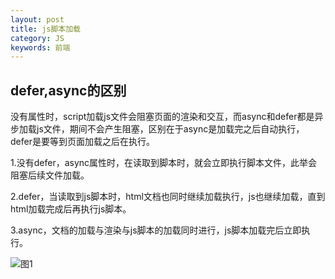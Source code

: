 ```yaml
---
layout: post
title: js脚本加载
category: JS
keywords: 前端
---
```


## defer,async的区别

没有属性时，script加载js文件会阻塞页面的渲染和交互，而async和defer都是异步加载js文件，期间不会产生阻塞，区别在于async是加载完之后自动执行，defer是要等到页面加载之后在执行。


1.没有defer，async属性时，在读取到脚本时，就会立即执行脚本文件，此举会阻塞后续文件加载。

2.defer，当读取到js脚本时，html文档也同时继续加载执行，js也继续加载，直到html加载完成后再执行js脚本。

3.async，文档的加载与渲染与js脚本的加载同时进行，js脚本加载完后立即执行。

![图1](https://sonya1.github.io/assets/img/work_fight/script.jpg)
